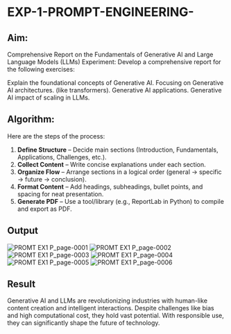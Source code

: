 # EXP-1-PROMPT-ENGINEERING-

## Aim: 
Comprehensive Report on the Fundamentals of Generative AI and Large Language Models (LLMs)
Experiment: Develop a comprehensive report for the following exercises:

Explain the foundational concepts of Generative AI.
Focusing on Generative AI architectures. (like transformers).
Generative AI applications.
Generative AI impact of scaling in LLMs.

## Algorithm:
Here are the steps of the process:

1. **Define Structure** – Decide main sections (Introduction, Fundamentals, Applications, Challenges, etc.).
2. **Collect Content** – Write concise explanations under each section.
3. **Organize Flow** – Arrange sections in a logical order (general → specific → future → conclusion).
4. **Format Content** – Add headings, subheadings, bullet points, and spacing for neat presentation.
5. **Generate PDF** – Use a tool/library (e.g., ReportLab in Python) to compile and export as PDF.


## Output
![PROMT EX1 P_page-0001](https://github.com/user-attachments/assets/891f7d0b-6dcc-43c1-9233-a05a2d1f489c)
![PROMT EX1 P_page-0002](https://github.com/user-attachments/assets/a60b20f1-fbd9-4dd1-8f89-0a46839a683d)
![PROMT EX1 P_page-0003](https://github.com/user-attachments/assets/111d46de-48a4-4e08-98e9-ed5caf845f21)
![PROMT EX1 P_page-0004](https://github.com/user-attachments/assets/f688f828-beaa-4da1-a498-db705c5cb128)
![PROMT EX1 P_page-0005](https://github.com/user-attachments/assets/a09879d8-4e5f-4758-9a77-2c448b5483ec)
![PROMT EX1 P_page-0006](https://github.com/user-attachments/assets/f90d4007-8ac3-4575-8458-f980d5756482)


## Result
Generative AI and LLMs are revolutionizing industries with human-like content creation and intelligent interactions. Despite challenges like bias and high computational cost, they hold vast potential. With responsible use, they can significantly shape the future of technology.

